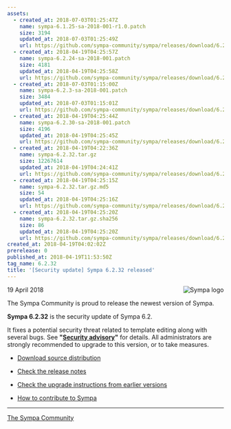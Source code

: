 ```yaml
---
assets:
  - created_at: 2018-07-03T01:25:47Z
    name: sympa-6.1.25-sa-2018-001-r1.0.patch
    size: 3194
    updated_at: 2018-07-03T01:25:49Z
    url: https://github.com/sympa-community/sympa/releases/download/6.2.32/sympa-6.1.25-sa-2018-001-r1.0.patch
  - created_at: 2018-04-19T04:25:57Z
    name: sympa-6.2.24-sa-2018-001.patch
    size: 4181
    updated_at: 2018-04-19T04:25:58Z
    url: https://github.com/sympa-community/sympa/releases/download/6.2.32/sympa-6.2.24-sa-2018-001.patch
  - created_at: 2018-07-03T01:15:00Z
    name: sympa-6.2.3-sa-2018-001.patch
    size: 3484
    updated_at: 2018-07-03T01:15:01Z
    url: https://github.com/sympa-community/sympa/releases/download/6.2.32/sympa-6.2.3-sa-2018-001.patch
  - created_at: 2018-04-19T04:25:44Z
    name: sympa-6.2.30-sa-2018-001.patch
    size: 4196
    updated_at: 2018-04-19T04:25:45Z
    url: https://github.com/sympa-community/sympa/releases/download/6.2.32/sympa-6.2.30-sa-2018-001.patch
  - created_at: 2018-04-19T04:22:36Z
    name: sympa-6.2.32.tar.gz
    size: 12267614
    updated_at: 2018-04-19T04:24:41Z
    url: https://github.com/sympa-community/sympa/releases/download/6.2.32/sympa-6.2.32.tar.gz
  - created_at: 2018-04-19T04:25:15Z
    name: sympa-6.2.32.tar.gz.md5
    size: 54
    updated_at: 2018-04-19T04:25:16Z
    url: https://github.com/sympa-community/sympa/releases/download/6.2.32/sympa-6.2.32.tar.gz.md5
  - created_at: 2018-04-19T04:25:20Z
    name: sympa-6.2.32.tar.gz.sha256
    size: 86
    updated_at: 2018-04-19T04:25:20Z
    url: https://github.com/sympa-community/sympa/releases/download/6.2.32/sympa-6.2.32.tar.gz.sha256
created_at: 2018-04-19T04:02:02Z
prerelease: 0
published_at: 2018-04-19T11:53:50Z
tag_name: 6.2.32
title: '[Security update] Sympa 6.2.32 released'
---
```


<img align="right" src="https://assets.sympa.community/logos/sympa_multi_150x121.png" title="Sympa logo"/> 19 April 2018

The Sympa Community is proud to release the newest version of Sympa.

**Sympa 6.2.32** is the security update of Sympa 6.2.

It fixes a potential security threat related to template editing along with several bugs.  See **"[Security advisory](https://sympa-community.github.io/security/2018-001.html)"** for details.  All administrators are strongly recommended to upgrade to this version, or to take measures.

- [Download source distribution](https://github.com/sympa-community/sympa/releases/download/6.2.32/sympa-6.2.32.tar.gz)
- [Check the release notes](https://github.com/sympa-community/sympa/blob/6.2.32/NEWS.md)
- [Check the upgrade instructions from earlier versions](https://sympa-community.github.io/manual/upgrade/notes.html)

- [How to contribute to Sympa](https://github.com/sympa-community/sympa/blob/6.2.32/CONTRIBUTING.md)

----
[The Sympa Community](https://github.com/sympa-community)
